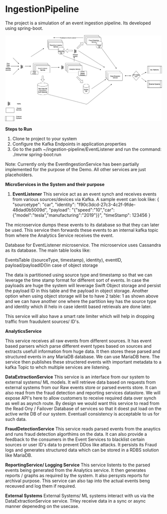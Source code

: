 # IngestionPipeline

The project is a simulation of an event ingestion pipeline.
Its developed using spring-boot.

![Screenshot](https://github.com/siddpande/IngestionPipeline/blob/master/Ingestion%20Pipeline.png)

**Steps to Run**
1) Clone te project to your system
2) Configure the Kafka Endpoints in application.properties
3) Go to the path ~/ingestion-pipeline/EventListener and run the command: ./mvnw spring-boot:run   

Note: Currently only the EventIngestionService has been partially implemented for the purpose of the Demo.
All other services are just placeholders.


**MicroServices in the System and their purpose**

1) **EventListener** This service act as an event synch and receives events from various sources/devices via Kafka. A sample event can look like:
{
  "sourcetype": "car",
  "identity": "f90c3dcd-27c3-4c2f-9fde-48dad0b5009d",
  "payload": "{\"speed\":\"10\",\"car\":{\"model\":\"tesla\",\"manufacturing\":\"2019\"}}",
  "timeStamp": 123456
}

The microservice dumps these events to its database so that they can later be used.
This service then forwards these events to an internal kafka topic from where the Analytics Service receives the event.

Database for EventListener microservice.
The microservice uses Cassandra as its database.
The main table looks like:

EventsTable
((sourceType, timestamp), identity), eventID, payload/payloadID()in case of object storage

The data is partitioned using source type and timestamp so that we can leverage the time stamp format for different sort of events.
In case the payloads are huge the system will leverage Swift Object storage and persist the payload ID in this table and the payload in object storage.
Another option when using object storage will be to have 2 table: 1 as shown above and we can have another one where the partition key has the source type and identity which ill helo in case identit based retrievals are done later.

This service will also have a smart rate limiter which will help in dropping traffic from fraudulent sources/ ID's.

**AnalyticsService**

This service receives all raw events from different sources.
It has event based parsers which parse different event types based on sources and extracts usefull information from huge data.
It then stores these parsed and structured events in any MariaDB database. We can use MariaDB here.
The service then publishes these structered events with important metadata to a kafka Topic to whch multiple services are listening.

**DataExtractionService**
This service is an interface from our system to external systems/ ML models.
It will retrieve data based on requests from external systems from our Raw events store or parsed events store. It can also read from the fraud detection and reporting services datastore.
We will expose API's here to allow customers to receive required data over synch as well as asynch route.
By design we would want this service to read from the Read Ony / Failover Database of services so that it doest put load on the active write DB of our system.
Eventuall consistency is acceptable to us for such data.

**FraudDetectionService**
This service reads parsed events from the anaytics and runs fraud detection algorthims on the data. It can also provide a feedback to the consumers in the Event Services to blacklist certain sources or user ID's data to prevent DDos like attacks.
It persists its Fraud logs and generates structured data which can be stored in a RDBS solution like MariaDB.

**ReportingService/ Logging Service**
This service listents to the parsed events being generated from the Analytics service.
It then generates reports / graphs as required by the system. It also persysts reports for archival purpose.
This service can also tap into the actual events beng receuved and log them if required.


**External Systems**
External Systems/ ML systems interact with us via the DataExtractionService service. THey receive data in a sync or async manner depenedng on the usecase.



